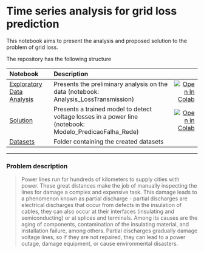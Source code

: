 # Time series analysis for grid loss prediction

This notebook aims to present the analysis and proposed solution to the problem of grid loss.

The repository has the following structure

| Notebook     |      Description      |   |
|:----------|:-------------|------:|
| [Exploratory Data Analysis](https://github.com/fabiobif/VoltageLoss/blob/main/Analysis_LossTransmission.ipynb)  | Presents the preliminary analysis on the data (notebook: Analysis_LossTransmission)  |[![Open In Colab](https://colab.research.google.com/assets/colab-badge.svg)](https://colab.research.google.com/github/fabiobif/VoltageLoss/blob/main/Analysis_LossTransmission.ipynb) |
| [Solution](https://github.com/fabiobif/VoltageLoss/blob/main/Model_LossTransmission.ipynb) | Presents a trained model to detect voltage losses in a power line (notebook: Modelo_PredicaoFalha_Rede) | [![Open in Colab](https://colab.research.google.com/assets/colab-badge.svg)](https://colab.research.google.com/github/fabiobif/VoltageLoss/blob/main/Model_LossTransmission.ipynb)|
| [Datasets](https://github.com/fabiobif/VoltageLoss/tree/main/datasets) | Folder containing the created datasets |  |

---
### Problem description
> Power lines run for hundreds of kilometers to supply cities with power. These great distances make the job of manually inspecting the lines for damage a complex and expensive task. This damage leads to a phenomenon known as partial discharge - partial discharges are electrical discharges that occur from defects in the insulation of cables, they can also occur at their interfaces (insulating and semiconducting) or at splices and terminals. Among its causes are the aging of components, contamination of the insulating material, and installation failure, among others. Partial discharges gradually damage voltage lines, so if they are not repaired, they can lead to a power outage, damage equipment, or cause environmental disasters.
